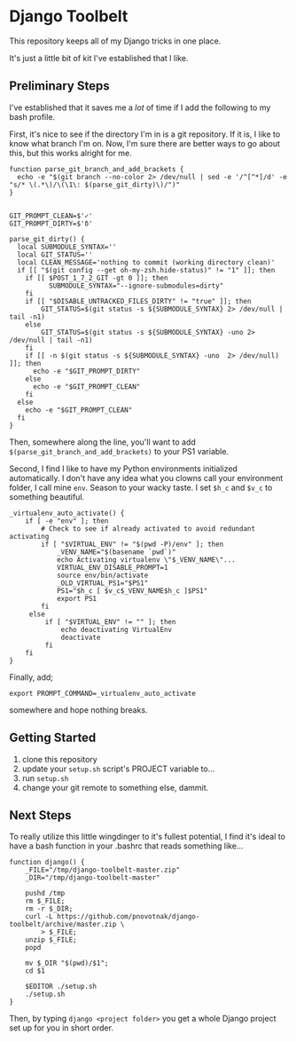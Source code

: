 # Django Toolbelt

This repository keeps all of my Django tricks in one place.

It's just a little bit of kit I've established that I like.

## Preliminary Steps

I've established that it saves me a *lot* of time if I add the following to my
bash profile.

First, it's nice to see if the directory I'm in is a git repository. If it is,
I like to know what branch I'm on. Now, I'm sure there are better ways to go 
about this, but this works alright for me.

    function parse_git_branch_and_add_brackets {
      echo -e "$(git branch --no-color 2> /dev/null | sed -e '/^[^*]/d' -e "s/* \(.*\)/\(\1\: $(parse_git_dirty)\)/")"
    }


    GIT_PROMPT_CLEAN=$'✓'
    GIT_PROMPT_DIRTY=$'δ'

    parse_git_dirty() {
      local SUBMODULE_SYNTAX=''
      local GIT_STATUS=''
      local CLEAN_MESSAGE='nothing to commit (working directory clean)'
      if [[ "$(git config --get oh-my-zsh.hide-status)" != "1" ]]; then
        if [[ $POST_1_7_2_GIT -gt 0 ]]; then
              SUBMODULE_SYNTAX="--ignore-submodules=dirty"
        fi
        if [[ "$DISABLE_UNTRACKED_FILES_DIRTY" != "true" ]]; then
            GIT_STATUS=$(git status -s ${SUBMODULE_SYNTAX} 2> /dev/null | tail -n1)
        else
            GIT_STATUS=$(git status -s ${SUBMODULE_SYNTAX} -uno 2> /dev/null | tail -n1)
        fi
        if [[ -n $(git status -s ${SUBMODULE_SYNTAX} -uno  2> /dev/null) ]]; then
          echo -e "$GIT_PROMPT_DIRTY"
        else
          echo -e "$GIT_PROMPT_CLEAN"
        fi
      else
        echo -e "$GIT_PROMPT_CLEAN"
      fi
    }


Then, somewhere along the line, you'll want to add 
`$(parse_git_branch_and_add_brackets)` to your PS1 variable.

Second, I find I like to have my Python environments initialized automatically.
I don't have any idea what you clowns call your environment folder, I call mine
`env`. Season to your wacky taste. I set `$h_c` and `$v_c` to something
beautiful.

    _virtualenv_auto_activate() {
        if [ -e "env" ]; then
            # Check to see if already activated to avoid redundant activating
            if [ "$VIRTUAL_ENV" != "$(pwd -P)/env" ]; then
                _VENV_NAME="$(basename `pwd`)"
                echo Activating virtualenv \"$_VENV_NAME\"...
                VIRTUAL_ENV_DISABLE_PROMPT=1
                source env/bin/activate
                _OLD_VIRTUAL_PS1="$PS1"
                PS1="$h_c [ $v_c$_VENV_NAME$h_c ]$PS1"
                export PS1
            fi
         else
             if [ "$VIRTUAL_ENV" != "" ]; then
                 echo deactivating VirtualEnv
                 deactivate
             fi
        fi
    }

Finally, add;

    export PROMPT_COMMAND=_virtualenv_auto_activate

somewhere and hope nothing breaks.

## Getting Started

1. clone this repository
2. update your `setup.sh` script's PROJECT variable to...
3. run `setup.sh`
4. change your git remote to something else, dammit.

## Next Steps

To really utilize this little wingdinger to it's fullest potential, I find
it's ideal to have a bash function in your .bashrc that reads something like...

    function django() {
        _FILE="/tmp/django-toolbelt-master.zip"
        _DIR="/tmp/django-toolbelt-master"

        pushd /tmp
        rm $_FILE;
        rm -r $_DIR;
        curl -L https://github.com/pnovotnak/django-toolbelt/archive/master.zip \
            > $_FILE;
        unzip $_FILE;
        popd

        mv $_DIR "$(pwd)/$1";
        cd $1

        $EDITOR ./setup.sh
        ./setup.sh
    }

Then, by typing `django <project folder>` you get a whole Django project set up
for you in short order.

